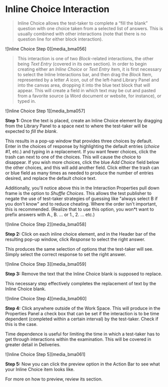 # Inline Choice Interaction

>Inline Choice allows the test-taker to complete a “fill the blank” question with one choice taken from a selected list of answers. This is usually combined with other interactions (note that there is no question line for either block interaction).

![Inline Choice Step 0][media_bma056]

>This interaction is one of two *Block*-related interactions, the other being *Text Entry* (covered in its own section). In order to begin creating either an *Inline Choice* or *Text Entry* item, it is first necessary to select the Inline Interactions bar, and then drag the *Block* Item, represented by a letter *A* icon, out of the left-hand Library Panel and into the canvas area, dropping it into the blue text block that will appear. This will create a field in which text may be cut and pasted from a favorite source (a Word document or website, for instance), or typed in. 

![Inline Choice Step 1][media_bma057]

**Step 1:** Once the text is placed, create an Inline Choice element by dragging from the Library Panel to a space next to where the test-taker will be expected to *fill the blank*.

This results in a pop-up window that provides three choices by default. Enter in the choices of response by highlighting the default entries (*choice #1*, etc.) and typing in a replacement. If you want fewer choices, click the trash can next to one of the choices. This will cause the choice to disappear. If you wish more choices, click the blue *Add Choice* field below the other choices, and this will add another field. Click either the trash can or blue field as many times as needed to produce the number of entries desired, and replace the default choice text. 

Additionally, you'll notice above this in the Interaction Properties pull down frame is the option to *Shuffle Choices*. This allows the test publisher to negate the use of test-taker strategies of guessing like "always select B if you don't know" and to reduce cheating. Where the order isn't important, this is recommended. (Realize that to use this option, you won*t want to prefix answers with A., B. … or 1., 2. … etc.)

![Inline Choice Step 2][media_bma058]

**Step 2:** Click on each inline choice element, and in the Header bar of the resulting pop-up window, click *Response* to select the right answer.

This produces the same selection of options that the test-taker will see. Simply select the correct response to set the right answer.

![Inline Choice Step 3][media_bma059]

**Step 3:** Remove the text that the Inline Choice blank is supposed to replace.

This necessary step effectively completes the replacement of text by the Inline Choice blank. 

![Inline Choice Step 4][media_bma060]

**Step 4:** Click anywhere outside of the Work Space. This will produce in the Properties Panel a check box that can be set if the interaction is to be time dependent (completed within a certain interval) by the test-taker. Check if this is the case.

Time dependence is useful for limiting the time in which a test-taker has to get through interactions within the examination. This will be covered in greater detail in Deliveries. 

![Inline Choice Step 5][media_bma061]

**Step 5:** Now you can click the preview option in the Action Bar to see what your Inline Choice item looks like.

For more on how to preview, review its section.
